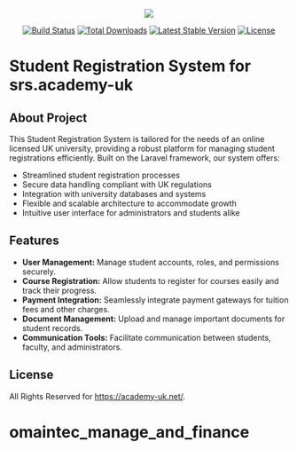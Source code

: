 <p align="center"><img src="https://laravel.com/assets/img/components/logo-laravel.svg"></p>

<p align="center">
<a href="https://travis-ci.org/laravel/framework"><img src="https://travis-ci.org/laravel/framework.svg" alt="Build Status"></a>
<a href="https://packagist.org/packages/laravel/framework"><img src="https://poser.pugx.org/laravel/framework/d/total.svg" alt="Total Downloads"></a>
<a href="https://packagist.org/packages/laravel/framework"><img src="https://poser.pugx.org/laravel/framework/v/stable.svg" alt="Latest Stable Version"></a>
<a href="https://packagist.org/packages/laravel/framework"><img src="https://poser.pugx.org/laravel/framework/license.svg" alt="License"></a>
</p>

# Student Registration System for srs.academy-uk

## About Project

This Student Registration System is tailored for the needs of an online licensed UK university, providing a robust platform for managing student registrations efficiently. Built on the Laravel framework, our system offers:

- Streamlined student registration processes
- Secure data handling compliant with UK regulations
- Integration with university databases and systems
- Flexible and scalable architecture to accommodate growth
- Intuitive user interface for administrators and students alike

## Features

- **User Management:** Manage student accounts, roles, and permissions securely.
- **Course Registration:** Allow students to register for courses easily and track their progress.
- **Payment Integration:** Seamlessly integrate payment gateways for tuition fees and other charges.
- **Document Management:** Upload and manage important documents for student records.
- **Communication Tools:** Facilitate communication between students, faculty, and administrators.





## License

All Rights Reserved for https://academy-uk.net/.
# omaintec_manage_and_finance
